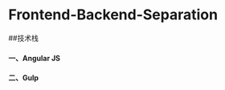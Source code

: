 Frontend-Backend-Separation
==============================================
##技术栈
#### 一、Angular JS
#### 二、Gulp
